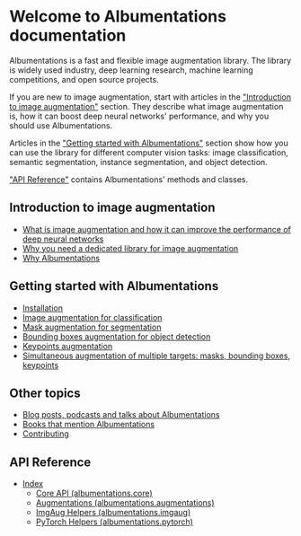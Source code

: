 # Welcome to Albumentations documentation

Albumentations is a fast and flexible image augmentation library. The library is widely used industry, deep learning research, machine learning competitions, and open source projects.

If you are new to image augmentation, start with articles in the ["Introduction to image augmentation"](#introduction-to-image-augmentation) section. They describe what image augmentation is, how it can boost deep neural networks' performance, and why you should use Albumentations.

Articles in the ["Getting started with Albumentations"](#getting-started-with-albumentations) section show how you can use the library for different computer vision tasks: image classification, semantic segmentation, instance segmentation, and object detection.

["API Reference"](#api-reference) contains Albumentations' methods and classes.


## Introduction to image augmentation

- [What is image augmentation and how it can improve the performance of deep neural networks](introduction/image_augmentation.md)
- [Why you need a dedicated library for image augmentation](introduction/why_you_need_a_dedicated_library_for_image_augmentation.md)
- [Why Albumentations](introduction/why_albumentations.md)

## Getting started with Albumentations
- [Installation](getting_started/installation.md)
- [Image augmentation for classification](getting_started/image_augmentation.md)
- [Mask augmentation for segmentation](getting_started/mask_augmentation.md)
- [Bounding boxes augmentation for object detection](getting_started/bounding_boxes_augmentation.md)
- [Keypoints augmentation](getting_started/keypoints_augmentation.md)
- [Simultaneous augmentation of multiple targets: masks, bounding boxes, keypoints](getting_started/simultaneous_augmentation.md)

## Other topics
- [Blog posts, podcasts and talks about Albumentations](blog_posts_podcasts_talks.md)
- [Books that mention Albumentations](books.md)
- [Contributing](contributing.md)

## API Reference
- [Index](api_reference/index.md)
    - [Core API \(albumentations.core\)](api_reference/core/index.md)
    - [Augmentations \(albumentations.augmentations\)](api_reference/augmentations/index.md)
    - [ImgAug Helpers \(albumentations.imgaug\)](api_reference/imgaug/index.md)
    - [PyTorch Helpers \(albumentations.pytorch\)](api_reference/pytorch/index.md)
